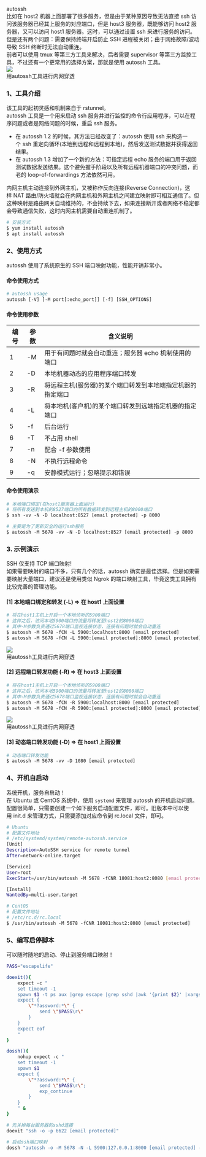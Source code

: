 autossh<br />比如在 host2 机器上面部署了很多服务，但是由于某种原因导致无法直接 ssh 访问该服务器已经其上服务的对应端口，但是 host3 服务器，既能够访问 host2 服务器，又可以访问 host1 服务器。这时，可以通过设置 ssh 来进行服务的访问。但是还有两个问题：需要保持终端开启防止 SSH 进程被关闭；由于网络故障/波动导致 SSH 终断时无法自动重连。<br />前者可以使用 tmux 等第三方工具来解决，后者需要 supervisor 等第三方监控工具，不过还有一个更常用的选择方案，那就是使用 autossh 工具。<br />![](https://cdn.nlark.com/yuque/0/2021/png/396745/1619139423648-9e54e088-dd27-4be9-a53a-b2bb96d8e9e0.png#align=left&display=inline&height=723&id=u4d4d511f&originHeight=723&originWidth=1080&status=done&style=shadow&width=1080)<br />用autossh工具进行内网穿透
<a name="yHjiy"></a>
### 1、工具介绍
该工具的起初灵感和机制来自于 rstunnel。<br />autossh 工具是一个用来启动 ssh 服务并进行监控的命令行应用程序，可以在程序问题或者是网络问题的时候，重启 ssh 服务。

- 在 autossh 1.2 的时候，其方法已经改变了：autossh 使用 ssh 来构造一个 ssh 重定向循环(本地到远程和远程到本地)，然后发送测试数据并获得返回结果。
- 在 autossh 1.3 增加了一个新的方法：可指定远程 echo 服务的端口用于返回测试数据发送结果。这个避免握手阶段以及所有远程机器端口的冲突问题，而老的 loop-of-forwardings 方法依然可用。

内网主机主动连接到外网主机，又被称作反向连接(Reverse Connection)，这样 NAT 路由/防火墙就会在内网主机和外网主机之间建立映射即可相互通信了。但这种映射是路由网关自动维持的，不会持续下去，如果连接断开或者网络不稳定都会导致通信失败，这时内网主机需要自动重连机制了。
```bash
# 安装方式
$ yum install autossh
$ apt install autossh
```
<a name="GPXeX"></a>
### 2、使用方式
autossh 使用了系统原生的 SSH 端口映射功能，性能开销非常小。
<a name="WG9Y4"></a>
#### 命令使用方式
```bash
# autossh usage
autossh [-V] [-M port[:echo_port]] [-f] [SSH_OPTIONS]
```
<a name="r8sC1"></a>
#### 命令使用参数
| 编号 | 参数 | 含义说明 |
| --- | --- | --- |
| 1 | -M | 用于有问题时就会自动重连；服务器 echo 机制使用的端口 |
| 2 | -D | 本地机器动态的应用程序端口转发 |
| 3 | -R | 将远程主机(服务器)的某个端口转发到本地端指定机器的指定端口 |
| 4 | -L | 将本地机(客户机)的某个端口转发到远端指定机器的指定端口 |
| 5 | -f | 后台运行 |
| 6 | -T | 不占用 shell |
| 7 | -n | 配合 -f 参数使用 |
| 8 | -N | 不执行远程命令 |
| 9 | -q | 安静模式运行；忽略提示和错误 |

<a name="ZYx7x"></a>
#### 命令使用演示
```bash
# 本地端口绑定(在host1服务器上面运行)
# 将所有发送到本机的8527端口的所有数据转发到远程主机的8000端口
$ ssh -vv -N -D localhost:8527 [email protected] -p 8000

# 主要是为了更新安全的运行ssh服务
$ autossh -M 5678 -vv -N -D localhost:8527 [email protected] -p 8000
```
<a name="suygo"></a>
### 3. 示例演示
SSH 仅支持 TCP 端口映射!<br />如果需要映射的端口不多，只有几个的话，autossh 确实是最佳选择。但是如果需要映射大量端口，建议还是使用类似 Ngrok 的端口映射工具，毕竟这类工具拥有比较完善的管理功能。
<a name="ruCyd"></a>
#### [1] 本地端口绑定和转发 (-L) => 在 host1 上面设置
```bash
# 将在host1主机上开启一个本地侦听的5900端口
# 这样之后，访问本地5900端口的流量将转发至host2的8000端口
# 其中-M参数负责通过5678端口监视连接状态，连接有问题时就会自动重连
$ autossh -M 5678 -fCN -L 5900:localhost:8000 [email protected]
$ autossh -M 5678 -fCN -L 5900:[email protected]:8000 [email protected]
```
![](https://cdn.nlark.com/yuque/0/2021/png/396745/1619139421474-17d598de-2205-42b8-81a3-e52137a44841.png#align=left&display=inline&height=498&id=u2e8e2b0d&originHeight=498&originWidth=1050&status=done&style=shadow&width=1050)<br />用autossh工具进行内网穿透
<a name="LAMcK"></a>
#### [2] 远程端口转发功能 (-R) => 在 host3 上面设置
```bash
# 将在host1主机上开启一个本地侦听的5900端口
# 这样之后，访问本地5900端口的流量将转发至host2的8080端口
# 其中-M参数负责通过5678端口监视连接状态，连接有问题时就会自动重连
$ autossh -M 5678 -fCN -R 5900:localhost:8000 [email protected]
$ autossh -M 5678 -fCN -R 5900:[email protected]:8000 [email protected]
```
![](https://cdn.nlark.com/yuque/0/2021/png/396745/1619139420939-efad65bb-45c9-49bc-9b67-a3ef694b248f.png#align=left&display=inline&height=493&id=u039b7841&originHeight=493&originWidth=1041&status=done&style=shadow&width=1041)<br />用autossh工具进行内网穿透
<a name="YSc22"></a>
#### [3] 动态端口转发功能 (-D) => 在 host1 上面设置
```bash
# 动态端口转发功能
$ autossh -M 5678 -vv -D 1080 [email protected]
```
<a name="oAcfR"></a>
### 4、开机自启动
系统开机，服务自启动！<br />在 Ubuntu 或 CentOS 系统中，使用 `systemd` 来管理 autossh 的开机启动问题。配置很简单，只需要创建一个如下服务启动配置文件，即可。旧版本中可以使用 init.d 来管理方式，只需要添加对应命令到 rc.local 文件，即可。
```bash
# Ubuntu
# 配置文件地址
# /etc/systemd/system/remote-autossh.service
[Unit]
Description=AutoSSH service for remote tunnel
After=network-online.target

[Service]
User=root
ExecStart=/usr/bin/autossh -M 5678 -fCNR 18081:host2:8080 [email protected]

[Install]
WantedBy=multi-user.target

# CentOS
# 配置文件地址
# /etc/rc.d/rc.local
$ /usr/bin/autossh -M 5678 -fCNR 18081:host2:8080 [email protected]
```
<a name="upeUH"></a>
### 5、编写启停脚本
可以随时随地的启动、停止到服务端口映射！
```bash
PASS="escapelife"

doexit(){
    expect -c "
    set timeout -1
    spawn $1 -t ps aux |grep escape |grep sshd |awk '{print $2}' |xargs kill -9
    expect {
        \"*?assword:*\" {
            send \"$PASS\r\"
        }
    }
    expect eof
    "
}

dossh(){
    nohup expect -c "
    set timeout -1
    spawn $1
    expect {
        \"*?assword:*\" {
            send \"$PASS\r\";
            exp_continue
        }
    }
    " &
}

# 先关掉每台服务器的sshd连接
doexit "ssh -o -p 6622 [email protected]"

# 启动ssh端口映射
dossh "autossh -o -M 5678 -N -L 5900:127.0.0.1:8000 [email protected] -p 6622"
```
